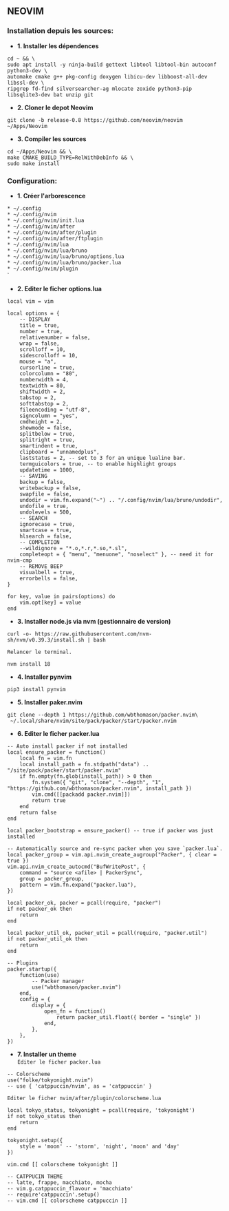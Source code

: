 ## NEOVIM

### Installation depuis les sources:

* **1. Installer les dépendences**  

```
cd ~ && \
sudo apt install -y ninja-build gettext libtool libtool-bin autoconf python3-dev \
automake cmake g++ pkg-config doxygen libicu-dev libboost-all-dev libssl-dev \
ripgrep fd-find silversearcher-ag mlocate zoxide python3-pip libsqlite3-dev bat unzip git
```
* **2. Cloner le depot Neovim**  
```
git clone -b release-0.8 https://github.com/neovim/neovim ~/Apps/Neovim
```

* **3. Compiler les sources**  
```
cd ~/Apps/Neovim && \
make CMAKE_BUILD_TYPE=RelWithDebInfo && \
sudo make install
```

### Configuration:  

* **1. Créer l'arborescence** 

`* ~/.config`  
`* ~/.config/nvim`  
`* ~/.config/nvim/init.lua`  
`* ~/.config/nvim/after`  
`* ~/.config/nvim/after/plugin`  
`* ~/.config/nvim/after/ftplugin`  
`* ~/.config/nvim/lua`  
`* ~/.config/nvim/lua/bruno`  
`* ~/.config/nvim/lua/bruno/options.lua`  
`* ~/.config/nvim/lua/bruno/packer.lua`  
`* ~/.config/nvim/plugin`  
`  




* **2. Editer le ficher options.lua** 
```
local vim = vim

local options = {
	-- DISPLAY
	title = true,
	number = true,
	relativenumber = false,
	wrap = false,
	scrolloff = 10,
	sidescrolloff = 10,
	mouse = "a",
	cursorline = true,
	colorcolumn = "80",
	numberwidth = 4,
	textwidth = 80,
	shiftwidth = 2,
	tabstop = 2,
	softtabstop = 2,
	fileencoding = "utf-8",
	signcolumn = "yes",
	cmdheight = 2,
	showmode = false,
	splitbelow = true,
	splitright = true,
	smartindent = true,
	clipboard = "unnamedplus",
	laststatus = 2, -- set to 3 for an unique lualine bar.
	termguicolors = true, -- to enable highlight groups
	updatetime = 1000,
	-- SAVING
	backup = false,
	writebackup = false,
	swapfile = false,
	undodir = vim.fn.expand("~") .. "/.config/nvim/lua/bruno/undodir",
	undofile = true,
	undolevels = 500,
	-- SEARCH
	ignorecase = true,
	smartcase = true,
	hlsearch = false,
	-- COMPLETION
	--wildignore = "*.o,*.r,*.so,*.sl",
	completeopt = { "menu", "menuone", "noselect" }, -- need it for nvim-cmp
	-- REMOVE BEEP
	visualbell = true,
	errorbells = false,
}

for key, value in pairs(options) do
	vim.opt[key] = value
end
```
* **3. Installer node.js via nvm (gestionnaire de version)** 
```
curl -o- https://raw.githubusercontent.com/nvm-sh/nvm/v0.39.3/install.sh | bash
```  
`Relancer le terminal.`  
```
nvm install 18
```  
* **4. Installer pynvim** 
```
pip3 install pynvim
```  
* **5. Installer paker.nvim** 
```
git clone --depth 1 https://github.com/wbthomason/packer.nvim\
 ~/.local/share/nvim/site/pack/packer/start/packer.nvim
```  
* **6. Editer le ficher packer.lua** 
```
-- Auto install packer if not installed
local ensure_packer = function()
	local fn = vim.fn
	local install_path = fn.stdpath("data") .. "/site/pack/packer/start/packer.nvim"
	if fn.empty(fn.glob(install_path)) > 0 then
		fn.system({ "git", "clone", "--depth", "1", "https://github.com/wbthomason/packer.nvim", install_path })
		vim.cmd([[packadd packer.nvim]])
		return true
	end
	return false
end

local packer_bootstrap = ensure_packer() -- true if packer was just installed

-- Automatically source and re-sync packer when you save `packer.lua`.
local packer_group = vim.api.nvim_create_augroup("Packer", { clear = true })
vim.api.nvim_create_autocmd("BufWritePost", {
	command = "source <afile> | PackerSync",
	group = packer_group,
	pattern = vim.fn.expand("packer.lua"),
})

local packer_ok, packer = pcall(require, "packer")
if not packer_ok then
	return
end

local packer_util_ok, packer_util = pcall(require, "packer.util")
if not packer_util_ok then
	return
end

-- Plugins
packer.startup({
	function(use)
		-- Packer manager
		use("wbthomason/packer.nvim")
	end,
	config = {
		display = {
			open_fn = function()
				return packer_util.float({ border = "single" })
			end,
		},
	},
})

```   

* **7. Installer un theme**  
`Editer le ficher packer.lua`  
```
-- Colorscheme
use("folke/tokyonight.nvim")
-- use { 'catppuccin/nvim', as = 'catppuccin' }
```  
`Editer le ficher nvim/after/plugin/colorscheme.lua`  
```
local tokyo_status, tokyonight = pcall(require, 'tokyonight')
if not tokyo_status then
	return
end

tokyonight.setup({
	style = 'moon' -- 'storm', 'night', 'moon' and 'day'
})

vim.cmd [[ colorscheme tokyonight ]]

-- CATPPUCIN THEME
-- latte, frappe, macchiato, mocha
-- vim.g.catppuccin_flavour = 'macchiato' 
-- require'catppuccin'.setup()
-- vim.cmd [[ colorscheme catppuccin ]]
```
